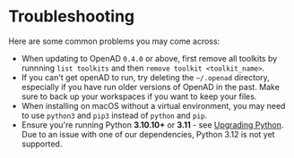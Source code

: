 # Troubleshooting

Here are some common problems you may come across:

-   When updating to OpenAD `0.4.0` or above, first remove all toolkits by runnning `list toolkits` and then `remove toolkit <toolkit_name>`.
-   If you can't get openAD to run, try deleting the `~/.openad` directory, especially if you have run older versions of OpenAD in the past. Make sure to back up your workspaces if you want to keep your files.
-   When installing on macOS without a virtual environment, you may need to use `python3` and `pip3` instead of `python` and `pip`.
-   Ensure you're running Python **3.10.10+** or **3.11** - see [Upgrading Python](installation.md#upgrading-python). Due to an issue with one of our dependencies, Python 3.12 is not yet supported.
